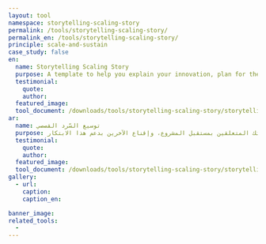 ```yaml
---
layout: tool
namespace: storytelling-scaling-story
permalink: /tools/storytelling-scaling-story/
permalink_en: /tools/storytelling-scaling-story/
principle: scale-and-sustain
case_study: false
en:
  name: Storytelling Scaling Story
  purpose: A template to help you explain your innovation, plan for the future of the project, and convince others to support your innovation (adapted from the <a href='https://responseinnovationlab.com/storytelling-scaling-story/' target='_blank'>Response Innovation Lab</a>).
  testimonial:
    quote:
    author:
  featured_image:
  tool_document: /downloads/tools/storytelling-scaling-story/storytelling-scaling-story-en.pdf
ar:
  name: توسيع السّرد القصصي
  purpose: يساعد هذا النموذج في شرح ابتكارك وخطتك المتعلقين بمستقبل المشروع، وإقناع الآخرين بدعم هذا الابتكار. (مستوحى من <a href='https://responseinnovationlab.com/storytelling-scaling-story/' target='_blank'>Response Innovation Lab</a>)
  testimonial:
    quote:
    author:
  featured_image:
  tool_document: /downloads/tools/storytelling-scaling-story/storytelling-scaling-story-en.pdf
gallery:
  - url:
    caption:
    caption_en:

banner_image:
related_tools:
  -
---
```

